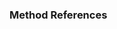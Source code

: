 ### Method References

<!-- A collection of methods related to the Moobius client object

```mdx-code-block
import DocCardList from '@theme/DocCardList';

<DocCardList />
``` -->
